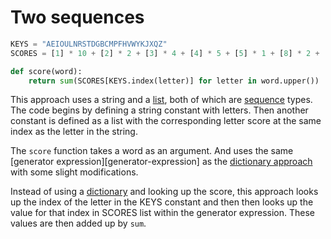 # Two sequences

```python
KEYS = "AEIOULNRSTDGBCMPFHVWYKJXQZ"
SCORES = [1] * 10 + [2] * 2 + [3] * 4 + [4] * 5 + [5] * 1 + [8] * 2 + [10] * 2

def score(word):
    return sum(SCORES[KEYS.index(letter)] for letter in word.upper())
```

This approach uses a string and a [list][list], both of which are [sequence][sequence] types.
The code begins by defining a string constant with letters.
Then another constant is defined as a list with the corresponding letter score at the same index as the letter in the string.

The `score` function takes a word as an argument.
And uses the same [generator expression][generator-expression] as the [dictionary approach][dictionary-approach] with some slight modifications.

Instead of using a [dictionary][dictionary] and looking up the score, this approach looks up the index of the letter in the KEYS constant and then then looks up the value for that index in SCORES list within the generator expression.
These values are then added up by `sum`.

[dictionary]: https://docs.python.org/3/library/stdtypes.html#mapping-types-dict
[dictionary-approach]: https://exercism.org/tracks/python/exercises/scrabble-score/approaches/dictionary
[list]: https://docs.python.org/3/tutorial/datastructures.html#more-on-lists
[sequence]: https://docs.python.org/3/library/stdtypes.html#sequence-types-list-tuple-range
[generator-expersion]: https://peps.python.org/pep-0289/
